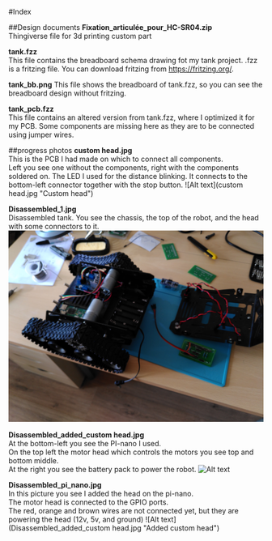 #Index

##Design documents
**Fixation_articulée_pour_HC-SR04.zip**  
Thingiverse file for 3d printing custom part

**tank.fzz**  
This file contains the breadboard schema drawing fot my tank project.
.fzz is a fritzing file. You can download fritzing from https://fritzing.org/.

**tank_bb.png**
This file shows the breadboard of tank.fzz, so you can see the breadboard design without fritzing.

**tank_pcb.fzz**  
This file contains an altered version from tank.fzz, where I optimized it for my PCB. Some components are missing here as they are to be connected using jumper wires.

##progress photos
**custom head.jpg**  
This is the PCB I had made on which to connect all components.  
Left you see one without the components, right with the components soldered on.
The LED I used for the distance blinking. It connects to the bottom-left connector together with the stop button.
![Alt text](custom head.jpg "Custom head")

**Disassembled_1.jpg**  
Disassembled tank. You see the chassis, the top of the robot, and the head with some connectors to it.
![Alt text](Disassembled_1.jpg "Disassembled tank")

**Disassembled_added_custom head.jpg**  
At the bottom-left you see the PI-nano I used.  
On the top left the motor head which controls the motors you see top and bottom middle.  
At the right you see the battery pack to power the robot.
![Alt text](Disassembled_pi_nano.jpg "Tank components")

**Disassembled_pi_nano.jpg**  
In this picture you see I added the head on the pi-nano.  
The motor head is connected to the GPIO ports.  
The red, orange and brown wires are not connected yet, but they are powering the head (12v, 5v, and ground)
![Alt text](Disassembled_added_custom head.jpg "Added custom head")
